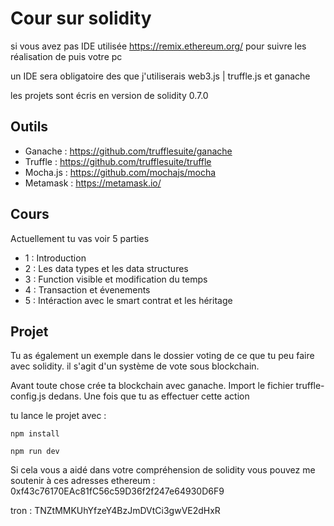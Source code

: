 # Cour sur  solidity

si vous avez pas IDE utilisée https://remix.ethereum.org/ pour suivre les réalisation de puis votre pc

un IDE sera obligatoire des que j'utiliserais web3.js | truffle.js et ganache

 les projets sont écris en version de solidity 0.7.0

## Outils

- Ganache : https://github.com/trufflesuite/ganache
- Truffle : https://github.com/trufflesuite/truffle
- Mocha.js : https://github.com/mochajs/mocha
- Metamask : https://metamask.io/

## Cours

Actuellement tu vas voir 5 parties

- 1 : Introduction
- 2 : Les data types et les data structures
- 3 : Function visible et modification du temps
- 4 : Transaction et évenements 
- 5 : Intéraction avec le smart contrat et les héritage

## Projet

Tu as également un exemple dans le dossier voting de ce que tu peu faire avec solidity. il s'agit d'un système de vote sous blockchain.

Avant toute chose crée ta blockchain avec ganache. Import le fichier truffle-config.js dedans. Une fois que tu as effectuer cette action 

tu lance le projet avec :

```
npm install 

npm run dev 
```


Si cela vous a aidé dans votre compréhension de solidity vous pouvez me soutenir à ces adresses
ethereum : 0xf43c76170EAc81fC56c59D36f2f247e64930D6F9


 tron : TNZtMMKUhYfzeY4BzJmDVtCi3gwVE2dHxR